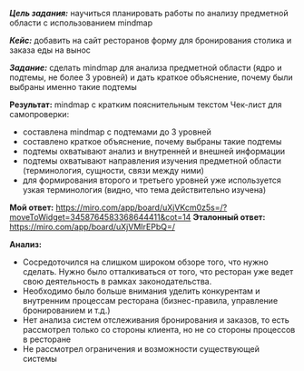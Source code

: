 ***Цель задания:*** научиться планировать работы по анализу предметной области с использованием mindmap

***Кейс:*** добавить на сайт ресторанов форму для бронирования столика и заказа еды на вынос

***Задание:*** сделать mindmap для анализа предметной области (ядро и подтемы, не более 3 уровней) и дать краткое объяснение, почему были выбраны именно такие подтемы

**Результат:** mindmap с кратким пояснительным текстом
Чек-лист для самопроверки:
- составлена mindmap с подтемами до 3 уровней
- составлено краткое объяснение, почему выбраны такие подтемы
- подтемы охватывают анализ и внутренней и внешней информации
- подтемы охватывают направления изучения предметной области (терминология, сущности, связи между ними)
- для формирования второго и третьего уровней уже используется узкая терминология (видно, что тема действительно изучена)

**Мой ответ:**
https://miro.com/app/board/uXjVKcm0z5s=/?moveToWidget=3458764583368644411&cot=14
**Эталонный ответ:**
https://miro.com/app/board/uXjVMIrEPbQ=/

**Анализ:**
- Сосредоточился на слишком широком обзоре того, что нужно сделать. Нужно было отталкиваться от того, что ресторан уже ведет свою деятельность в рамках законодательства. 
- Необходимо было больше внимания уделить конкурентам и внутренним процессам ресторана (бизнес-правила, управление бронированием и т.д.)
- Нет анализа систем отслеживания бронирования и заказов, то есть рассмотрел только со стороны клиента, но не со стороны процессов в ресторане
- Не рассмотрел ограничения и возможности существующей системы